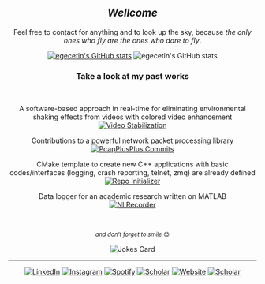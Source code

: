 <div align="center" width="50">
<h2><i>Wellcome</i></h2>
</div>

<div align="center" width="50">
<p>Feel free to contact for anything and to look up the sky, because <i>the only ones who fly are the ones who dare to fly</i>.</p>

[![egecetin's GitHub stats](https://github-readme-stats.vercel.app/api?username=egecetin&theme=github_dark&count_private=true&show_icons=true&border_color=2e343b)](https://github.com/egecetin/github-readme-stats)
![egecetin's GitHub stats](https://github-profile-summary-cards.vercel.app/api/cards/profile-details?username=egecetin&theme=github_dark)
</div>

<div align="center" width="50">
<h3>Take a look at my past works</h3>
<br>
    <p>A software-based approach in real-time for eliminating environmental shaking effects from videos with colored video enhancement<br> <a href="https://github.com/egecetin/VideoStabilization" target="_blank"><img src="https://img.shields.io/badge/Video Stabilization-%23241f31.svg?&style=flat-square&logo=spreadshirt&logoColor=white" alt="Video Stabilization"></a></p>
    <p>Contributions to a powerful network packet processing library<br> <a href="https://github.com/seladb/PcapPlusPlus/commits?author=egecetin" target="_blank"><img src="https://img.shields.io/badge/PcapPlusPlus-%23241f31.svg?&style=flat-square&logo=spreadshirt&logoColor=white" alt="PcapPlusPlus Commits"></a></p>
    <p>CMake template to create new C++ applications with basic codes/interfaces (logging, crash reporting, telnet, zmq) are already defined<br> <a href="https://github.com/egecetin/Repo-Init" target="_blank"><img src="https://img.shields.io/badge/Repo Initializer-%23241f31.svg?&style=flat-square&logo=spreadshirt&logoColor=white" alt="Repo Initializer"></a></p>
    <p>Data logger for an academic research written on MATLAB<br> <a href="https://github.com/egecetin/NI_Recorder" target="_blank"><img src="https://img.shields.io/badge/NI Recorder-%23241f31.svg?&style=flat-square&logo=spreadshirt&logoColor=white" alt="NI Recorder"></a></p>
</div>

<br>
<div align="center" width="50">
<p><small><i>and don't forget to smile</i> 😊</small></p>
<img src="https://readme-jokes.vercel.app/api?theme=gotham&bgColor=%230d1117&qColor=%2358a6ff&aColor=%23c3d1d9&codeColor=%231f6feb&textColor=%23c3d1d9&borderColor=%232e343b" alt="Jokes Card" />
</div>

---
<div align="center" width="50">
<a href="https://www.linkedin.com/in/egecetin" target="_blank"><img src="https://img.shields.io/badge/LinkedIn-%230077B5.svg?&style=flat-square&logo=linkedin&logoColor=white" alt="LinkedIn"></a>
<a href="https://www.instagram.com/egecettinn" target="_blank"><img src="https://img.shields.io/badge/Instagram-%23E4405F.svg?&style=flat-square&logo=instagram&logoColor=white" alt="Instagram"></a>
<a href="https://open.spotify.com/user/rrms1?si=7814dc2504144dc0" target="_blank"><img src="https://img.shields.io/badge/Spotify-%231ED760.svg?&style=flat-square&logo=spotify&logoColor=white" alt="Spotify"></a>
<a href="https://scholar.google.com/citations?user=gguqPLQAAAAJ&hl=en" target="_blank"><img src="https://img.shields.io/badge/Scholar-%234285f4.svg?&style=flat-square&logo=googlescholar&logoColor=white" alt="Scholar"></a>
<a href="https://egecetin.github.io" target="_blank"><img src="https://img.shields.io/badge/Website-%23241f31.svg?&style=flat-square&logo=gnometerminal&logoColor=white" alt="Website"></a>
<a href="mailto:egecetin@hotmail.com.tr" target="_blank"><img src="https://img.shields.io/badge/Mail-%230078d4.svg?&style=flat-square&logo=minutemailer&logoColor=white" alt="Scholar"></a>
</div>
